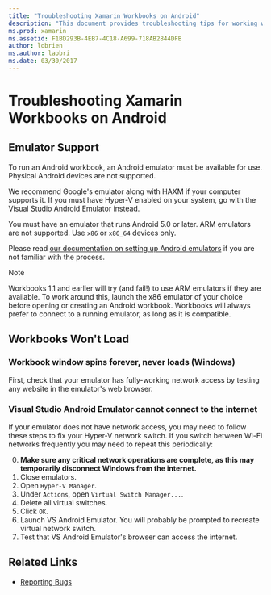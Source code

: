 ```yaml
---
title: "Troubleshooting Xamarin Workbooks on Android"
description: "This document provides troubleshooting tips for working with Xamarin Workbooks on Android. It discusses emulator support, workbooks that won't load, and other topics."
ms.prod: xamarin
ms.assetid: F1BD293B-4EB7-4C18-A699-718AB2844DFB
author: lobrien
ms.author: laobri
ms.date: 03/30/2017
---
```


# Troubleshooting Xamarin Workbooks on Android

## Emulator Support

To run an Android workbook, an Android emulator must be available for
use. Physical Android devices are not supported.

We recommend Google's emulator along with HAXM if your computer supports it.
If you must have Hyper-V enabled on your system, go with the Visual Studio
Android Emulator instead.

You must have an emulator that runs Android 5.0 or later. ARM emulators are
not supported. Use `x86` or `x86_64` devices only.

Please read [our documentation on setting up Android emulators][android-emu]
if you are not familiar with the process.

> [!NOTE]
> Workbooks 1.1 and earlier will try (and fail!) to use ARM emulators
> if they are available. To work around this, launch the x86 emulator of your
> choice before opening or creating an Android workbook. Workbooks will always
> prefer to connect to a running emulator, as long as it is compatible.

## Workbooks Won't Load

### Workbook window spins forever, never loads (Windows)

First, check that your emulator has fully-working network access by testing any
website in the emulator's web browser.

### Visual Studio Android Emulator cannot connect to the internet

If your emulator does not have network access, you may need to follow these
steps to fix your Hyper-V network switch. If you switch between Wi-Fi networks
frequently you may need to repeat this periodically:

0. **Make sure any critical network operations are complete, as this may
   temporarily disconnect Windows from the internet.**
1. Close emulators.
2. Open `Hyper-V Manager`.
3. Under `Actions`, open `Virtual Switch Manager...`.
4. Delete all virtual switches.
5. Click `OK`.
6. Launch VS Android Emulator. You will probably be prompted to recreate
   virtual network switch.
7. Test that VS Android Emulator's browser can access the internet.

[android-emu]: https://developer.xamarin.com/guides/android/deployment,_testing,_and_metrics/debug-on-emulator/


## Related Links

- [Reporting Bugs](~/tools/workbooks/install.md#reporting-bugs)
